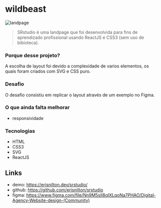 # wildbeast

![landpage](src/asserts/img/landpage.png)

> SRstudio é uma landpage que foi desenvolvida para fins de aprendizado profissional usando ReactJS e CSS3 (sem uso de bibioteca).

### Porque desse projeto?

A escolha de layout foi devido a complexidade de varios elementos, os quais foram criados com SVG e CSS puro.

### Desafio

O desafio consistiu em replicar o layout através de um exemplo no Figma.

### O que ainda falta melhorar

- responsividade

### Tecnologias

- HTML
- CSS3
- SVG
- ReactJS

## Links

- demo: https://erisnilton.dev/srstudio/
- github: https://github.com/erisnilton/srstudio
- figma: https://www.figma.com/file/Nn9M5sII8qIXLqoNa7PHAO/Digital-Agency-Website-design-(Community)

